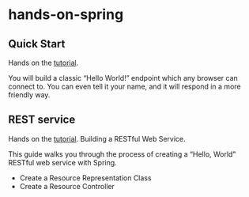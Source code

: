 # hands-on-spring
 
## Quick Start

Hands on the [tutorial](https://spring.io/quickstart).

You will build a classic “Hello World!” endpoint which any browser can connect to. You can even tell it your name, and it will respond in a more friendly way.

## REST service

Hands on the [tutorial](https://spring.io/guides/gs/rest-service/#scratch). Building a RESTful Web Service.

This guide walks you through the process of creating a “Hello, World” RESTful web service with Spring.

- Create a Resource Representation Class
- Create a Resource Controller
